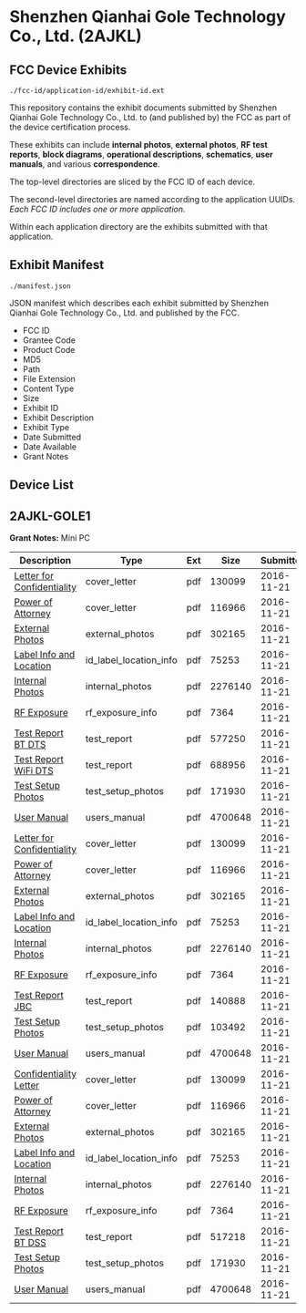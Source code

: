 # Shenzhen Qianhai Gole Technology Co., Ltd. (2AJKL)
## FCC Device Exhibits

```
./fcc-id/application-id/exhibit-id.ext
```

This repository contains the exhibit documents submitted by Shenzhen Qianhai Gole Technology Co., Ltd. to (and published by) the FCC as part of the device certification process.

These exhibits can include **internal photos**, **external photos**, **RF test reports**, **block diagrams**, **operational descriptions**, **schematics**, **user manuals**, and various **correspondence**.

The top-level directories are sliced by the FCC ID of each device.

The second-level directories are named according to the application UUIDs. *Each FCC ID includes one or more application.*

Within each application directory are the exhibits submitted with that application. 

## Exhibit Manifest

```
./manifest.json
```

JSON manifest which describes each exhibit submitted by Shenzhen Qianhai Gole Technology Co., Ltd. and published by the FCC.

- FCC ID
- Grantee Code
- Product Code
- MD5
- Path
- File Extension
- Content Type
- Size
- Exhibit ID
- Exhibit Description
- Exhibit Type
- Date Submitted
- Date Available
- Grant Notes

## Device List
## 2AJKL-GOLE1
**Grant Notes:** Mini PC

| Description | Type | Ext | Size | Submitted | Available |
| ----------- | ---- | --- | ---- | --------- | --------- |
| [Letter for Confidentiality](2AJKL-GOLE1/a938821496513a63c555224fd9c65087/3201517.pdf) | cover_letter | pdf | 130099 | 2016-11-21 | 2016-11-21 |
| [Power of Attorney](2AJKL-GOLE1/a938821496513a63c555224fd9c65087/3201518.pdf) | cover_letter | pdf | 116966 | 2016-11-21 | 2016-11-21 |
| [External Photos](2AJKL-GOLE1/a938821496513a63c555224fd9c65087/3201514.pdf) | external_photos | pdf | 302165 | 2016-11-21 | 2016-11-21 |
| [Label Info and Location](2AJKL-GOLE1/a938821496513a63c555224fd9c65087/3201516.pdf) | id_label_location_info | pdf | 75253 | 2016-11-21 | 2016-11-21 |
| [Internal Photos](2AJKL-GOLE1/a938821496513a63c555224fd9c65087/3201515.pdf) | internal_photos | pdf | 2276140 | 2016-11-21 | 2016-11-21 |
| [RF Exposure](2AJKL-GOLE1/a938821496513a63c555224fd9c65087/3201519.pdf) | rf_exposure_info | pdf | 7364 | 2016-11-21 | 2016-11-21 |
| [Test Report BT DTS](2AJKL-GOLE1/a938821496513a63c555224fd9c65087/3201520.pdf) | test_report | pdf | 577250 | 2016-11-21 | 2016-11-21 |
| [Test Report WiFi DTS](2AJKL-GOLE1/a938821496513a63c555224fd9c65087/3201521.pdf) | test_report | pdf | 688956 | 2016-11-21 | 2016-11-21 |
| [Test Setup Photos](2AJKL-GOLE1/a938821496513a63c555224fd9c65087/3201522.pdf) | test_setup_photos | pdf | 171930 | 2016-11-21 | 2016-11-21 |
| [User Manual](2AJKL-GOLE1/a938821496513a63c555224fd9c65087/3201523.pdf) | users_manual | pdf | 4700648 | 2016-11-21 | 2016-11-21 |
| [Letter for Confidentiality](2AJKL-GOLE1/fd6581104708ab09d4e1ea26781897c0/3201517.pdf) | cover_letter | pdf | 130099 | 2016-11-21 | 2016-11-21 |
| [Power of Attorney](2AJKL-GOLE1/fd6581104708ab09d4e1ea26781897c0/3201518.pdf) | cover_letter | pdf | 116966 | 2016-11-21 | 2016-11-21 |
| [External Photos](2AJKL-GOLE1/fd6581104708ab09d4e1ea26781897c0/3201514.pdf) | external_photos | pdf | 302165 | 2016-11-21 | 2016-11-21 |
| [Label Info and Location](2AJKL-GOLE1/fd6581104708ab09d4e1ea26781897c0/3201516.pdf) | id_label_location_info | pdf | 75253 | 2016-11-21 | 2016-11-21 |
| [Internal Photos](2AJKL-GOLE1/fd6581104708ab09d4e1ea26781897c0/3201515.pdf) | internal_photos | pdf | 2276140 | 2016-11-21 | 2016-11-21 |
| [RF Exposure](2AJKL-GOLE1/fd6581104708ab09d4e1ea26781897c0/3201519.pdf) | rf_exposure_info | pdf | 7364 | 2016-11-21 | 2016-11-21 |
| [Test Report JBC](2AJKL-GOLE1/fd6581104708ab09d4e1ea26781897c0/3201634.pdf) | test_report | pdf | 140888 | 2016-11-21 | 2016-11-21 |
| [Test Setup Photos](2AJKL-GOLE1/fd6581104708ab09d4e1ea26781897c0/3201635.pdf) | test_setup_photos | pdf | 103492 | 2016-11-21 | 2016-11-21 |
| [User Manual](2AJKL-GOLE1/fd6581104708ab09d4e1ea26781897c0/3201523.pdf) | users_manual | pdf | 4700648 | 2016-11-21 | 2016-11-21 |
| [Confidentiality Letter](2AJKL-GOLE1/f4d28b3e6f42c1da01c6493267b95a9a/3201517.pdf) | cover_letter | pdf | 130099 | 2016-11-21 | 2016-11-21 |
| [Power of Attorney](2AJKL-GOLE1/f4d28b3e6f42c1da01c6493267b95a9a/3201518.pdf) | cover_letter | pdf | 116966 | 2016-11-21 | 2016-11-21 |
| [External Photos](2AJKL-GOLE1/f4d28b3e6f42c1da01c6493267b95a9a/3201514.pdf) | external_photos | pdf | 302165 | 2016-11-21 | 2016-11-21 |
| [Label Info and Location](2AJKL-GOLE1/f4d28b3e6f42c1da01c6493267b95a9a/3201516.pdf) | id_label_location_info | pdf | 75253 | 2016-11-21 | 2016-11-21 |
| [Internal Photos](2AJKL-GOLE1/f4d28b3e6f42c1da01c6493267b95a9a/3201515.pdf) | internal_photos | pdf | 2276140 | 2016-11-21 | 2016-11-21 |
| [RF Exposure](2AJKL-GOLE1/f4d28b3e6f42c1da01c6493267b95a9a/3201519.pdf) | rf_exposure_info | pdf | 7364 | 2016-11-21 | 2016-11-21 |
| [Test Report BT DSS](2AJKL-GOLE1/f4d28b3e6f42c1da01c6493267b95a9a/3201601.pdf) | test_report | pdf | 517218 | 2016-11-21 | 2016-11-21 |
| [Test Setup Photos](2AJKL-GOLE1/f4d28b3e6f42c1da01c6493267b95a9a/3201522.pdf) | test_setup_photos | pdf | 171930 | 2016-11-21 | 2016-11-21 |
| [User Manual](2AJKL-GOLE1/f4d28b3e6f42c1da01c6493267b95a9a/3201523.pdf) | users_manual | pdf | 4700648 | 2016-11-21 | 2016-11-21 |
